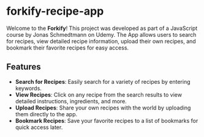 # forkify-recipe-app

Welcome to the **Forkify**! This project was developed as part of a JavaScript course by Jonas Schmedtmann on Udemy. The App allows users to search for recipes, view detailed recipe information, upload their own recipes, and bookmark their favorite recipes for easy access.

## Features

- **Search for Recipes**: Easily search for a variety of recipes by entering keywords.
- **View Recipes**: Click on any recipe from the search results to view detailed instructions, ingredients, and more.
- **Upload Recipes**: Share your own recipes with the world by uploading them directly to the app.
- **Bookmark Recipes**: Save your favorite recipes to a list of bookmarks for quick access later.